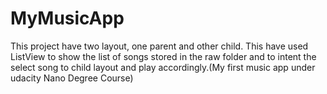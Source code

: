 # MyMusicApp
This project have two layout, one parent and other child. This have used ListView to show the list of songs stored in the raw folder and to intent the select song to child layout and play accordingly.(My first music app under udacity Nano Degree Course)
